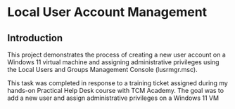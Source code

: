# Local User Account Management

## Introduction
This project demonstrates the process of creating a new user account on a Windows 11 virtual machine and assigning administrative privileges using the Local Users and Groups Management Console (lusrmgr.msc).

This task was completed in response to a training ticket assigned during my hands-on Practical Help Desk course with TCM Academy. The goal was to add a new user and assign administrative privileges on a Windows 11 VM

